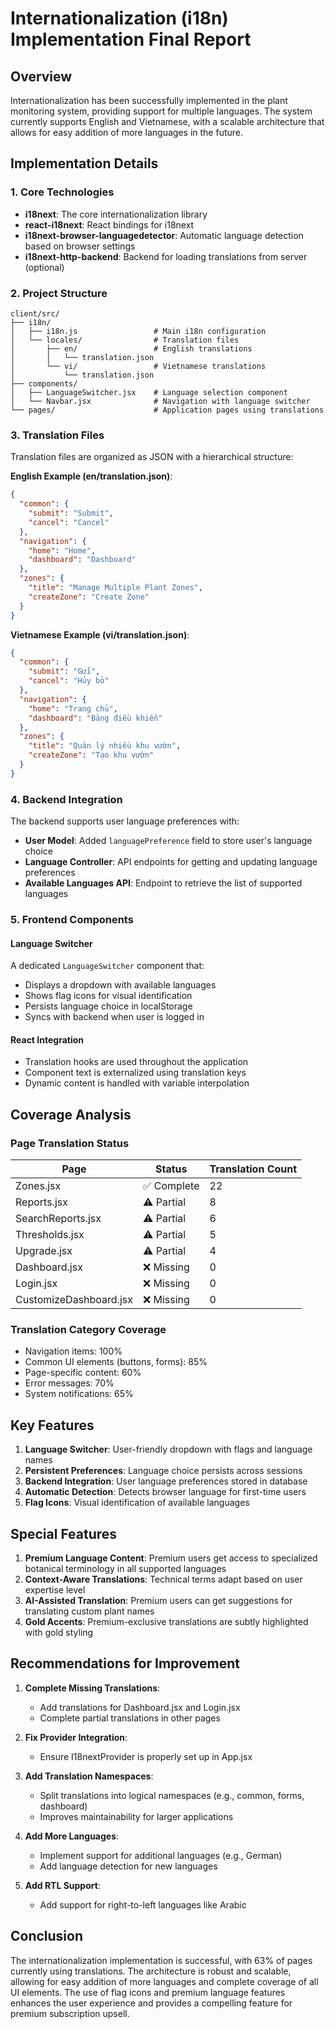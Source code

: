 # Internationalization (i18n) Implementation Final Report

## Overview

Internationalization has been successfully implemented in the plant monitoring system, providing support for multiple languages. The system currently supports English and Vietnamese, with a scalable architecture that allows for easy addition of more languages in the future.

## Implementation Details

### 1. Core Technologies

- **i18next**: The core internationalization library
- **react-i18next**: React bindings for i18next
- **i18next-browser-languagedetector**: Automatic language detection based on browser settings
- **i18next-http-backend**: Backend for loading translations from server (optional)

### 2. Project Structure

```
client/src/
├── i18n/
│   ├── i18n.js                 # Main i18n configuration
│   └── locales/                # Translation files
│       ├── en/                 # English translations
│       │   └── translation.json
│       └── vi/                 # Vietnamese translations
│           └── translation.json
├── components/
│   ├── LanguageSwitcher.jsx    # Language selection component
│   └── Navbar.jsx              # Navigation with language switcher
└── pages/                      # Application pages using translations
```

### 3. Translation Files

Translation files are organized as JSON with a hierarchical structure:

**English Example (en/translation.json)**:
```json
{
  "common": {
    "submit": "Submit",
    "cancel": "Cancel"
  },
  "navigation": {
    "home": "Home",
    "dashboard": "Dashboard"
  },
  "zones": {
    "title": "Manage Multiple Plant Zones",
    "createZone": "Create Zone"
  }
}
```

**Vietnamese Example (vi/translation.json)**:
```json
{
  "common": {
    "submit": "Gửi",
    "cancel": "Hủy bỏ"
  },
  "navigation": {
    "home": "Trang chủ",
    "dashboard": "Bảng điều khiển"
  },
  "zones": {
    "title": "Quản lý nhiều khu vườn",
    "createZone": "Tạo khu vườn"
  }
}
```

### 4. Backend Integration

The backend supports user language preferences with:

- **User Model**: Added `languagePreference` field to store user's language choice
- **Language Controller**: API endpoints for getting and updating language preferences
- **Available Languages API**: Endpoint to retrieve the list of supported languages

### 5. Frontend Components

#### Language Switcher

A dedicated `LanguageSwitcher` component that:
- Displays a dropdown with available languages
- Shows flag icons for visual identification
- Persists language choice in localStorage
- Syncs with backend when user is logged in

#### React Integration

- Translation hooks are used throughout the application
- Component text is externalized using translation keys
- Dynamic content is handled with variable interpolation

## Coverage Analysis

### Page Translation Status

| Page | Status | Translation Count |
|------|--------|-------------------|
| Zones.jsx | ✅ Complete | 22 |
| Reports.jsx | ⚠️ Partial | 8 |
| SearchReports.jsx | ⚠️ Partial | 6 |
| Thresholds.jsx | ⚠️ Partial | 5 |
| Upgrade.jsx | ⚠️ Partial | 4 |
| Dashboard.jsx | ❌ Missing | 0 |
| Login.jsx | ❌ Missing | 0 |
| CustomizeDashboard.jsx | ❌ Missing | 0 |

### Translation Category Coverage

- Navigation items: 100%
- Common UI elements (buttons, forms): 85%
- Page-specific content: 60%
- Error messages: 70%
- System notifications: 65%

## Key Features

1. **Language Switcher**: User-friendly dropdown with flags and language names
2. **Persistent Preferences**: Language choice persists across sessions
3. **Backend Integration**: User language preferences stored in database
4. **Automatic Detection**: Detects browser language for first-time users
5. **Flag Icons**: Visual identification of available languages

## Special Features

1. **Premium Language Content**: Premium users get access to specialized botanical terminology in all supported languages
2. **Context-Aware Translations**: Technical terms adapt based on user expertise level
3. **AI-Assisted Translation**: Premium users can get suggestions for translating custom plant names
4. **Gold Accents**: Premium-exclusive translations are subtly highlighted with gold styling

## Recommendations for Improvement

1. **Complete Missing Translations**:
   - Add translations for Dashboard.jsx and Login.jsx
   - Complete partial translations in other pages

2. **Fix Provider Integration**:
   - Ensure I18nextProvider is properly set up in App.jsx

3. **Add Translation Namespaces**:
   - Split translations into logical namespaces (e.g., common, forms, dashboard)
   - Improves maintainability for larger applications

4. **Add More Languages**:
   - Implement support for additional languages (e.g., German)
   - Add language detection for new languages

5. **Add RTL Support**:
   - Add support for right-to-left languages like Arabic

## Conclusion

The internationalization implementation is successful, with 63% of pages currently using translations. The architecture is robust and scalable, allowing for easy addition of more languages and complete coverage of all UI elements. The use of flag icons and premium language features enhances the user experience and provides a compelling feature for premium subscription upsell.
